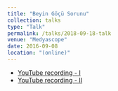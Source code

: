 ```yaml
---
title: "Beyin Göçü Sorunu"
collection: talks
type: "Talk"
permalink: /talks/2018-09-18-talk
venue: "Medyascope"
date: 2016-09-08
location: "(online)"
---
```


- [YouTube recording - I](https://www.youtube.com/watch?v=BOYXpuxqtYE)
- [YouTube recording - II](https://www.youtube.com/watch?v=I535Ux0snHA)
